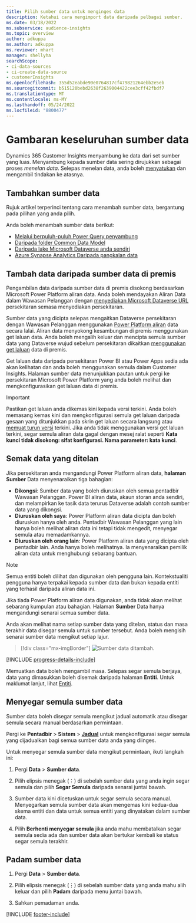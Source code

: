 ```yaml
---
title: Pilih sumber data untuk menginges data
description: Ketahui cara mengimport data daripada pelbagai sumber.
ms.date: 03/18/2022
ms.subservice: audience-insights
ms.topic: overview
author: adkuppa
ms.author: adkuppa
ms.reviewer: mhart
manager: shellyha
searchScope:
- ci-data-sources
- ci-create-data-source
- customerInsights
ms.openlocfilehash: 355d52eabde90e0764817cf479821264ebb2e5eb
ms.sourcegitcommit: b515120bebd2638f2639004422cee3cff42fbdf7
ms.translationtype: MT
ms.contentlocale: ms-MY
ms.lasthandoff: 05/24/2022
ms.locfileid: "8800477"
---
```

# <a name="data-sources-overview"></a>Gambaran keseluruhan sumber data



Dynamics 365 Customer Insights menyambung ke data dari set sumber yang luas. Menyambung kepada sumber data sering dirujukkan sebagai proses *menelan data*. Selepas menelan data, anda boleh [menyatukan](data-unification.md) dan mengambil tindakan ke atasnya.

## <a name="add-a-data-source"></a>Tambahkan sumber data

Rujuk artikel terperinci tentang cara menambah sumber data, bergantung pada pilihan yang anda pilih.

Anda boleh menambah sumber data berikut:

- [Melalui berpuluh-puluh Power Query penyambung](connect-power-query.md)
- [Daripada folder Common Data Model](connect-common-data-model.md)
- [Daripada lake Microsoft Dataverse anda sendiri](connect-dataverse-managed-lake.md)
- [Azure Synapse Analytics Daripada pangkalan data](connect-synapse.md)

## <a name="add-data-from-on-premises-data-sources"></a>Tambah data daripada sumber data di premis

Pengambilan data daripada sumber data di premis disokong berdasarkan Microsoft Power Platform aliran data. Anda boleh mendayakan Aliran Data dalam Wawasan Pelanggan dengan [menyediakan Microsoft Dataverse URL](create-environment.md) persekitaran semasa menyediakan persekitaran.

Sumber data yang dicipta selepas mengaitkan Dataverse persekitaran dengan Wawasan Pelanggan menggunakan [Power Platform aliran](/power-query/dataflows/overview-dataflows-across-power-platform-dynamics-365) data secara lalai. Aliran data menyokong kesambungan di premis menggunakan get laluan data. Anda boleh mengalih keluar dan mencipta semula sumber data yang Dataverse wujud sebelum persekitaran dikaitkan [menggunakan get laluan](/data-integration/gateway/service-gateway-app) data di premis.

Get laluan data daripada persekitaran Power BI atau Power Apps sedia ada akan kelihatan dan anda boleh menggunakan semula dalam Customer Insights. Halaman sumber data menunjukkan pautan untuk pergi ke persekitaran Microsoft Power Platform yang anda boleh melihat dan mengkonfigurasikan get laluan data di premis.

> [!IMPORTANT]
> Pastikan get laluan anda dikemas kini kepada versi terkini. Anda boleh memasang kemas kini dan mengkonfigurasi semula get laluan daripada gesaan yang ditunjukkan pada skrin get laluan secara langsung atau [memuat turun versi](https://powerapps.microsoft.com/downloads/) terkini. Jika anda tidak menggunakan versi get laluan terkini, segar semula aliran data gagal dengan mesej ralat seperti **Kata kunci tidak disokong: sifat konfigurasi. Nama parameter: kata kunci**.

## <a name="review-ingested-data"></a>Semak data yang ditelan
Jika persekitaran anda mengandungi Power Platform aliran data, **halaman Sumber** Data menyenaraikan tiga bahagian: 
- **Dikongsi**: Sumber data yang boleh diuruskan oleh semua pentadbir Wawasan Pelanggan. Power BI aliran data, akaun storan anda sendiri, dan melampirkan ke tasik data terurus Dataverse adalah contoh sumber data yang dikongsi.
- **Diuruskan oleh saya**: Power Platform aliran data dicipta dan boleh diuruskan hanya oleh anda. Pentadbir Wawasan Pelanggan yang lain hanya boleh melihat aliran data ini tetapi tidak mengedit, menyegar semula atau memadamkannya.
- **Diuruskan oleh orang lain**: Power Platform aliran data yang dicipta oleh pentadbir lain. Anda hanya boleh melihatnya. Ia menyenaraikan pemilik aliran data untuk menghubungi sebarang bantuan.
> [!NOTE]
> Semua entiti boleh dilihat dan digunakan oleh pengguna lain. Kontekstualiti pengguna hanya terpakai kepada sumber data dan bukan kepada entiti yang terhasil daripada aliran data ini.

Jika tiada Power Platform aliran data digunakan, anda tidak akan melihat sebarang kumpulan atau bahagian. Halaman **Sumber** Data hanya mengandungi senarai semua sumber data.

Anda akan melihat nama setiap sumber data yang ditelan, status dan masa terakhir data disegar semula untuk sumber tersebut. Anda boleh mengisih senarai sumber data mengikut setiap lajur.

> [!div class="mx-imgBorder"]
> ![Sumber data ditambah.](media/configure-data-datasource-added.png "Sumber Data ditambah")

[!INCLUDE [progress-details-include](includes/progress-details-pane.md)]

Memuatkan data boleh mengambil masa. Selepas segar semula berjaya, data yang dimasukkan boleh disemak daripada halaman **Entiti**. Untuk maklumat lanjut, lihat [Entiti](entities.md).

## <a name="refresh-a-data-source"></a>Menyegar semula sumber data

Sumber data boleh disegar semula mengikut jadual automatik atau disegar semula secara manual berdasarkan permintaan. 

Pergi ke **Pentadbir** > **Sistem** > [**Jadual**](system.md#schedule-tab) untuk mengkonfigurasi segar semula yang dijadualkan bagi semua sumber data anda yang diinges.

Untuk menyegar semula sumber data mengikut permintaan, ikuti langkah ini:

1. Pergi **Data** > **Sumber data**.

2. Pilih elipsis menegak (&vellip;) di sebelah sumber data yang anda ingin segar semula dan pilih **Segar Semula** daripada senarai juntai bawah.

3. Sumber data kini dicetuskan untuk segar semula secara manual. Menyegarkan semula sumber data akan mengemas kini kedua-dua skema entiti dan data untuk semua entiti yang dinyatakan dalam sumber data.

4. Pilih **Berhenti menyegar semula** jika anda mahu membatalkan segar semula sedia ada dan sumber data akan bertukar kembali ke status segar semula terakhir.

## <a name="delete-a-data-source"></a>Padam sumber data

1. Pergi **Data** > **Sumber data**.

2. Pilih elipsis menegak (&vellip;) di sebelah sumber data yang anda mahu alih keluar dan pilih **Padam** daripada menu juntai bawah.

3. Sahkan pemadaman anda.


[!INCLUDE [footer-include](includes/footer-banner.md)]
